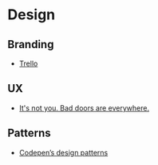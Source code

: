 # Design

## Branding
- [Trello](https://trello.com/about/branding)

## UX
- [It's not you. Bad doors are everywhere.](https://www.youtube.com/watch?v=yY96hTb8WgI&hd=1)

## Patterns
- [Codepen’s design patterns](http://codepen.io/patterns/)
